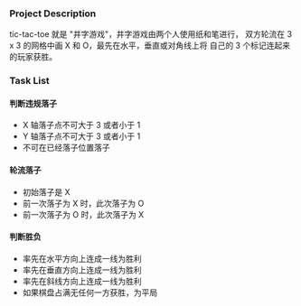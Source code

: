 ### Project Description

tic-tac-toe 就是 "井字游戏"，井字游戏由两个人使用纸和笔进行，
双方轮流在 3 x 3 的网格中画 X 和 O，最先在水平，垂直或对角线上将
自己的 3 个标记连起来的玩家获胜。

### Task List

#### 判断违规落子

- X 轴落子点不可大于 3 或者小于 1
- Y 轴落子点不可大于 3 或者小于 1
- 不可在已经落子位置落子

#### 轮流落子

- 初始落子是 X
- 前一次落子为 X 时，此次落子为 O
- 前一次落子为 O 时，此次落子为 X 

#### 判断胜负

- 率先在水平方向上连成一线为胜利
- 率先在垂直方向上连成一线为胜利
- 率先在斜线方向上连成一线为胜利
- 如果棋盘占满无任何一方获胜，为平局